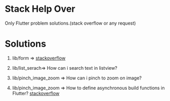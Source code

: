 # Stack Help Over

Only Flutter problem solutions.(stack overflow or any request)

# Solutions

1. lib/form => [stackoverflow](https://stackoverflow.com/questions/61263795/flutter-raisedbutton-stays-null)

2. lib/list_serach=> How can i search text in listview?

3. lib/pinch_image_zoom => How can i pinch to zoom on image?

4. lib/pinch_image_zoom => How to define asynchronous build functions in Flutter? [stackoverflow](https://stackoverflow.com/questions/61314332/how-to-define-asynchronous-build-functions-in-flutter/61314468#61314468)
